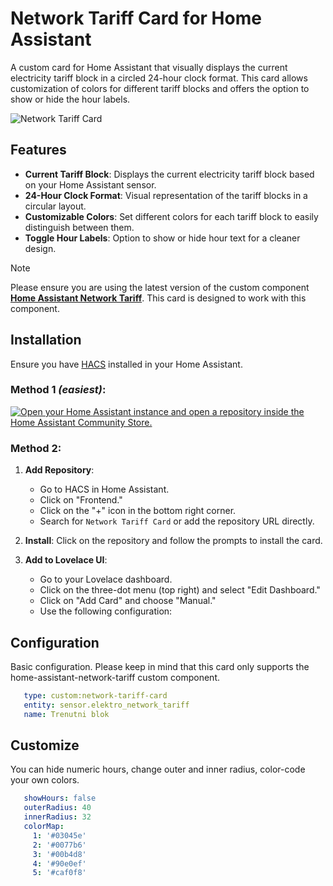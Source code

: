 # Network Tariff Card for Home Assistant
A custom card for Home Assistant that visually displays the current electricity tariff block in a circled 24-hour clock format. This card allows customization of colors for different tariff blocks and offers the option to show or hide the hour labels.

![Network Tariff Card](https://github.com/frlequ/network-tariff-card/blob/main/assets/network-tariff-card.jpg)



## Features

- **Current Tariff Block**: Displays the current electricity tariff block based on your Home Assistant sensor.
- **24-Hour Clock Format**: Visual representation of the tariff blocks in a circular layout.
- **Customizable Colors**: Set different colors for each tariff block to easily distinguish between them.
- **Toggle Hour Labels**: Option to show or hide hour text for a cleaner design.


> [!NOTE]
> Please ensure you are using the latest version of the custom component **[Home Assistant Network Tariff](https://github.com/frlequ/home-assistant-network-tariff)**. This card is designed to work with this component.

## Installation
Ensure you have [HACS](https://hacs.xyz/) installed in your Home Assistant.

### Method 1 _(easiest)_:
[![Open your Home Assistant instance and open a repository inside the Home Assistant Community Store.](https://my.home-assistant.io/badges/hacs_repository.svg)](https://my.home-assistant.io/redirect/hacs_repository/?owner=frlequ&repository=network-tariff-card&category=plugin)

### Method 2: 

1. **Add Repository**:
   - Go to HACS in Home Assistant.
   - Click on "Frontend."
   - Click on the "+" icon in the bottom right corner.
   - Search for `Network Tariff Card` or add the repository URL directly.

2. **Install**: Click on the repository and follow the prompts to install the card.

3. **Add to Lovelace UI**:
   - Go to your Lovelace dashboard.
   - Click on the three-dot menu (top right) and select "Edit Dashboard."
   - Click on "Add Card" and choose "Manual."
   - Use the following configuration:

## Configuration
   Basic configuration. Please keep in mind that this card only supports the home-assistant-network-tariff custom component.
   ```yaml
      type: custom:network-tariff-card
      entity: sensor.elektro_network_tariff
      name: Trenutni blok
   ```

## Customize
   You can hide numeric hours, change outer and inner radius, color-code your own colors.
   ```yaml
      showHours: false
      outerRadius: 40
      innerRadius: 32
      colorMap:
        1: '#03045e'
        2: '#0077b6'
        3: '#00b4d8'
        4: '#90e0ef'
        5: '#caf0f8'
   ```  
